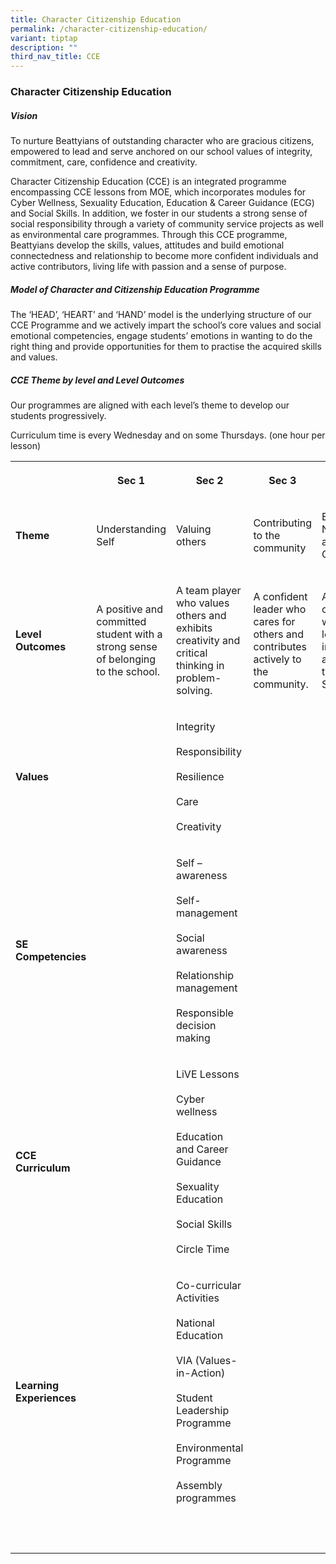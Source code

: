 ```yaml
---
title: Character Citizenship Education
permalink: /character-citizenship-education/
variant: tiptap
description: ""
third_nav_title: CCE
---
```

<h3><strong>Character Citizenship Education</strong></h3>
<h5><strong>Vision</strong></h5>
<p>To nurture Beattyians of outstanding character who are gracious citizens,
empowered to lead and serve anchored on our school values of integrity,
commitment, care, confidence and creativity.&nbsp;</p>
<p>Character Citizenship Education (CCE) is an integrated programme encompassing
CCE lessons from MOE, which incorporates modules for Cyber Wellness, Sexuality
Education, Education &amp; Career Guidance (ECG) and Social Skills. In
addition, we foster in our students a strong sense of social responsibility
through a variety of community service projects as well as environmental
care programmes. Through this CCE programme, Beattyians develop the skills,
values, attitudes and build emotional connectedness and relationship to
become more confident individuals and active contributors, living life
with passion and a sense of purpose.</p>
<h5><strong>Model of Character and Citizenship Education Programme</strong></h5>
<p>The ‘HEAD’, ‘HEART’ and ‘HAND’ model is the underlying structure of our
CCE Programme and we actively impart the school’s core values and social
emotional competencies, engage students’ emotions in wanting to do the
right thing and provide opportunities for them to practise the acquired
skills and values.</p>
<h5><strong>CCE Theme by level and Level Outcomes</strong></h5>
<p>Our programmes are aligned with each level’s theme to develop our students
progressively.&nbsp;</p>
<p>Curriculum time is every Wednesday and on some Thursdays. (one hour per
lesson)</p>
<table style="minWidth: 125px">
<colgroup>
<col>
<col>
<col>
<col>
<col>
</colgroup>
<tbody>
<tr>
<th rowspan="1" colspan="1">
<p>&nbsp;</p>
</th>
<th rowspan="1" colspan="1">
<p>Sec 1</p>
</th>
<th rowspan="1" colspan="1">
<p>Sec 2</p>
</th>
<th rowspan="1" colspan="1">
<p>Sec 3</p>
</th>
<th rowspan="1" colspan="1">
<p>Sec 4/5</p>
</th>
</tr>
<tr>
<td rowspan="1" colspan="1">
<p><strong>Theme</strong>
</p>
</td>
<td rowspan="1" colspan="1">
<p>Understanding Self</p>
</td>
<td rowspan="1" colspan="1">
<p>Valuing others</p>
</td>
<td rowspan="1" colspan="1">
<p>Contributing to the community</p>
</td>
<td rowspan="1" colspan="1">
<p>Embracing National and Global Challenges</p>
</td>
</tr>
<tr>
<td rowspan="1" colspan="1">
<p><strong>Level Outcomes</strong>
</p>
</td>
<td rowspan="1" colspan="1">
<p>A positive and committed student with a strong sense of belonging to the
school.</p>
</td>
<td rowspan="1" colspan="1">
<p>A team player who values others and exhibits creativity and critical thinking
in problem-solving.</p>
</td>
<td rowspan="1" colspan="1">
<p>A confident leader who cares for others and contributes actively to the
community.</p>
</td>
<td rowspan="1" colspan="1">
<p>A global citizen who is a leader with integrity and rooted to Singapore.</p>
</td>
</tr>
<tr>
<td rowspan="1" colspan="1">
<p><strong>Values</strong>
</p>
</td>
<td rowspan="1" colspan="1">
<p>&nbsp;</p>
</td>
<td rowspan="1" colspan="1">
<p>Integrity
<br>
<br>Responsibility
<br>
<br>Resilience
<br>
<br>Care
<br>
<br>Creativity</p>
</td>
<td rowspan="1" colspan="1">
<p>&nbsp;</p>
</td>
<td rowspan="1" colspan="1">
<p>&nbsp;</p>
</td>
</tr>
<tr>
<td rowspan="1" colspan="1">
<p><strong>SE Competencies</strong>
</p>
</td>
<td rowspan="1" colspan="1">
<p>&nbsp;</p>
</td>
<td rowspan="1" colspan="1">
<p>Self –awareness
<br>
<br>Self-management
<br>
<br>Social awareness
<br>
<br>Relationship management
<br>
<br>Responsible decision making</p>
</td>
<td rowspan="1" colspan="1">
<p>&nbsp;</p>
</td>
<td rowspan="1" colspan="1">
<p>&nbsp;</p>
</td>
</tr>
<tr>
<td rowspan="1" colspan="1">
<p><strong>CCE Curriculum</strong>
</p>
</td>
<td rowspan="1" colspan="1">
<p>&nbsp;</p>
</td>
<td rowspan="1" colspan="1">
<p>LiVE Lessons
<br>
<br>Cyber wellness
<br>
<br>Education and Career Guidance
<br>
<br>Sexuality Education
<br>
<br>Social Skills
<br>
<br>Circle Time</p>
</td>
<td rowspan="1" colspan="1">
<p>&nbsp;</p>
</td>
<td rowspan="1" colspan="1">
<p>&nbsp;</p>
</td>
</tr>
<tr>
<td rowspan="1" colspan="1">
<p><strong>Learning Experiences</strong>
</p>
</td>
<td rowspan="1" colspan="1">
<p>&nbsp;</p>
</td>
<td rowspan="1" colspan="1">
<p>Co-curricular Activities
<br>
<br>National Education
<br>
<br>VIA (Values-in-Action)
<br>
<br>Student Leadership Programme
<br>
<br>Environmental Programme
<br>
<br>Assembly programmes</p>
</td>
<td rowspan="1" colspan="1">
<p>&nbsp;</p>
</td>
<td rowspan="1" colspan="1">
<p>&nbsp;</p>
</td>
</tr>
<tr>
<td rowspan="1" colspan="1">
<p>&nbsp;</p>
</td>
<td rowspan="1" colspan="1">
<p>&nbsp;</p>
</td>
<td rowspan="1" colspan="1">
<p>&nbsp;</p>
</td>
<td rowspan="1" colspan="1">
<p>&nbsp;</p>
</td>
<td rowspan="1" colspan="1">
<p>&nbsp;</p>
</td>
</tr>
</tbody>
</table>
<p><a href="https://www.beattysec.moe.edu.sg/key-programmes/alp/" class="is-half is-left is-full-height" rel="noopener noreferrer nofollow" target="_blank"><br></a>
</p>